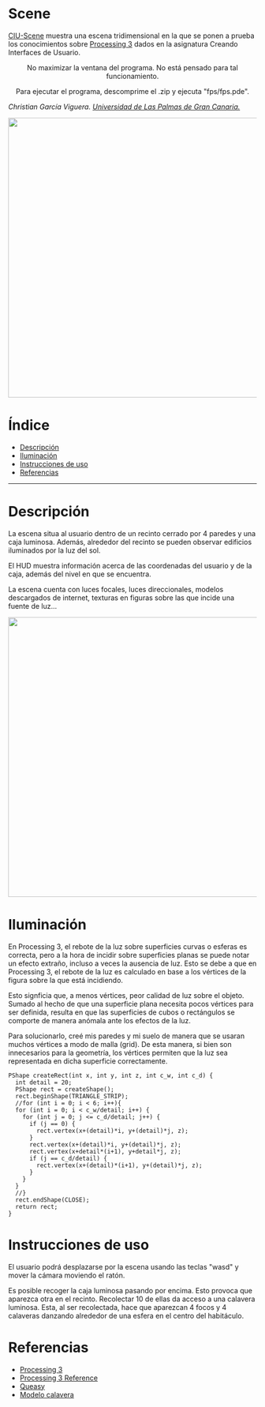 # Scene

[CIU-Scene](https://github.com/Chgv99/CIU-Scene) muestra una escena tridimensional en la que se ponen a prueba los conocimientos sobre [Processing 3](https://processing.org/) dados en la asignatura Creando Interfaces de Usuario.

<p align="center">
  No maximizar la ventana del programa. No está pensado para tal funcionamiento.
</p>

<p align="center">
  Para ejecutar el programa, descomprime el .zip y ejecuta "fps/fps.pde".
</p>

*Christian García Viguera. [Universidad de Las Palmas de Gran Canaria.](https://www2.ulpgc.es/)*

<p align="center">
  <img width="1025" height="567" src="https://i.imgur.com/YbO2kI2.png">
</p>

# Índice
* [Descripción](https://github.com/Chgv99/CIU-Scene#Descripción)
* [Iluminación](https://github.com/Chgv99/CIU-Scene#Iluminación)
* [Instrucciones de uso](https://github.com/Chgv99/CIU-Scene#Instrucciones-de-uso)
* [Referencias](https://github.com/Chgv99/CIU-Scene#Referencias)
---

# Descripción

La escena situa al usuario dentro de un recinto cerrado por 4 paredes y una caja luminosa. Además, alrededor del recinto se pueden observar edificios iluminados por la luz del sol.

El HUD muestra información acerca de las coordenadas del usuario y de la caja, además del nivel en que se encuentra.

La escena cuenta con luces focales, luces direccionales, modelos descargados de internet, texturas en figuras sobre las que incide una fuente de luz...

<p align="center">
  <img width="1025" height="567" src="https://i.imgur.com/LyMy9h4.png">
</p>

# Iluminación

En Processing 3, el rebote de la luz sobre superficies curvas o esferas es correcta, pero a la hora de incidir sobre superficies planas se puede notar un efecto extraño, incluso a veces la ausencia de luz. Esto se debe a que en Processing 3, el rebote de la luz es calculado en base a los vértices de la figura sobre la que está incidiendo. 

Esto signficia que, a menos vértices, peor calidad de luz sobre el objeto. Sumado al hecho de que una superficie plana necesita pocos vértices para ser definida, resulta en que las superficies de cubos o rectángulos se comporte de manera anómala ante los efectos de la luz.

Para solucionarlo, creé mis paredes y mi suelo de manera que se usaran muchos vértices a modo de malla (grid). De esta manera, si bien son innecesarios para la geometría, los vértices permiten que la luz sea representada en dicha superficie correctamente.

```processing
PShape createRect(int x, int y, int z, int c_w, int c_d) {
  int detail = 20;
  PShape rect = createShape();
  rect.beginShape(TRIANGLE_STRIP);
  //for (int i = 0; i < 6; i++){
  for (int i = 0; i < c_w/detail; i++) {
    for (int j = 0; j <= c_d/detail; j++) {
      if (j == 0) {
        rect.vertex(x+(detail)*i, y+(detail)*j, z);
      }
      rect.vertex(x+(detail)*i, y+(detail)*j, z);
      rect.vertex(x+detail*(i+1), y+detail*j, z);
      if (j == c_d/detail) {
        rect.vertex(x+(detail)*(i+1), y+(detail)*j, z);
      }
    }
  }
  //}
  rect.endShape(CLOSE);
  return rect;
}
```

# Instrucciones de uso

El usuario podrá desplazarse por la escena usando las teclas "wasd" y mover la cámara moviendo el ratón.

Es posible recoger la caja luminosa pasando por encima. Esto provoca que aparezca otra en el recinto. Recolectar 10 de ellas da acceso a una calavera luminosa. Esta, al ser recolectada, hace que aparezcan 4 focos y 4 calaveras danzando alrededor de una esfera en el centro del habitáculo.

# Referencias
* [Processing 3](https://processing.org/)
* [Processing 3 Reference](https://processing.org/reference/)
* [Queasy](https://github.com/jrc03c/queasycam)
* [Modelo calavera](https://free3d.com/es/modelo-3d/skull-v3--785914.html)
